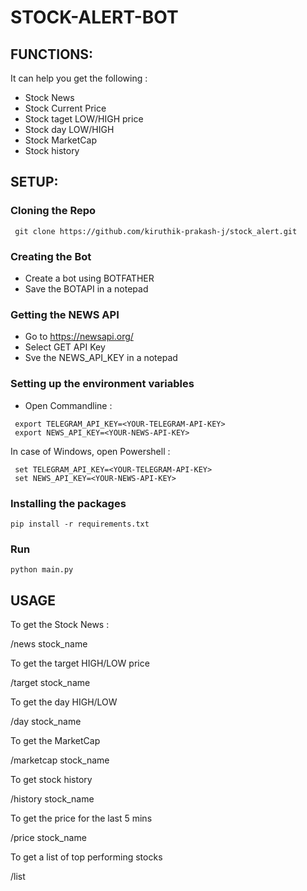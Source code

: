# STOCK-ALERT-BOT

## FUNCTIONS:
It can help you get the following : 
 - Stock News
 - Stock Current Price
 - Stock taget LOW/HIGH price
 - Stock day LOW/HIGH
 - Stock MarketCap
 - Stock history


## SETUP:

### Cloning the Repo

```
 git clone https://github.com/kiruthik-prakash-j/stock_alert.git
```

### Creating the Bot

- Create a bot using BOTFATHER
- Save the BOTAPI in a notepad

### Getting the NEWS API

- Go to https://newsapi.org/
- Select GET API Key
- Sve the NEWS_API_KEY in a notepad

### Setting up the environment variables

- Open Commandline : 
```
 export TELEGRAM_API_KEY=<YOUR-TELEGRAM-API-KEY>
 export NEWS_API_KEY=<YOUR-NEWS-API-KEY>
```

In case of Windows, open Powershell :
```
 set TELEGRAM_API_KEY=<YOUR-TELEGRAM-API-KEY>
 set NEWS_API_KEY=<YOUR-NEWS-API-KEY>
```

### Installing the packages

```
pip install -r requirements.txt
```

### Run
```
python main.py
```

## USAGE
To get the Stock News : 

/news stock_name

To get the target HIGH/LOW price

/target stock_name

To get the day HIGH/LOW

/day stock_name

To get the MarketCap

/marketcap stock_name

To get stock history

/history stock_name

To get the price for the last 5 mins

/price stock_name

To get a list of top performing stocks

/list

